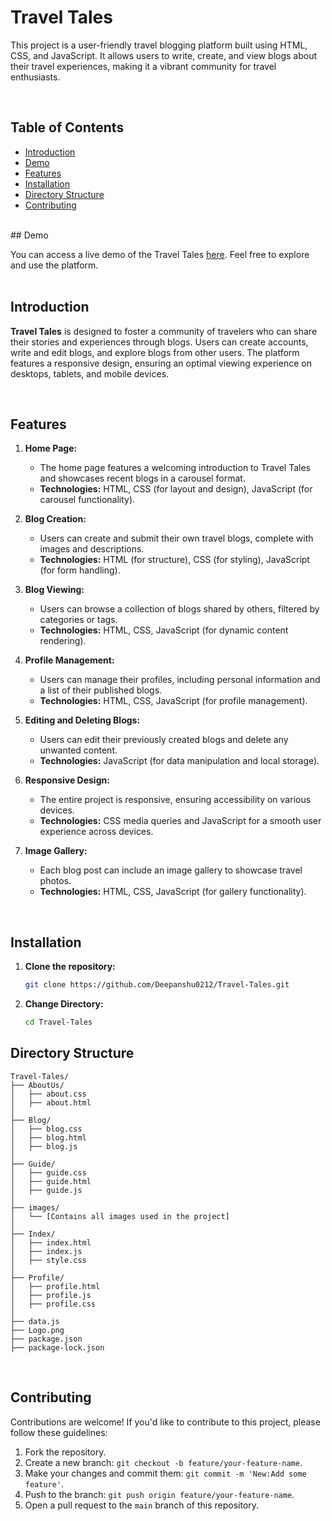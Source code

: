 # Travel Tales
This project is a user-friendly travel blogging platform built using HTML, CSS, and JavaScript. It allows users to write, create, and view blogs about their travel experiences, making it a vibrant community for travel enthusiasts.

<br/>

## Table of Contents
- [Introduction](#introduction)
- [Demo](#demo)
- [Features](#features)
- [Installation](#installation)
- [Directory Structure](#directory-structure)
- [Contributing](#contributing)

<br/>
## Demo

You can access a live demo of the Travel Tales [here](https://travel-tales-gules.vercel.app). Feel free to explore and use the platform.
<br />
<br />

## Introduction

**Travel Tales** is designed to foster a community of travelers who can share their stories and experiences through blogs. Users can create accounts, write and edit blogs, and explore blogs from other users. The platform features a responsive design, ensuring an optimal viewing experience on desktops, tablets, and mobile devices.

<br/>

## Features

1. **Home Page:**
   - The home page features a welcoming introduction to Travel Tales and showcases recent blogs in a carousel format.
   - **Technologies:** HTML, CSS (for layout and design), JavaScript (for carousel functionality).

2. **Blog Creation:**
   - Users can create and submit their own travel blogs, complete with images and descriptions.
   - **Technologies:** HTML (for structure), CSS (for styling), JavaScript (for form handling).

3. **Blog Viewing:**
   - Users can browse a collection of blogs shared by others, filtered by categories or tags.
   - **Technologies:** HTML, CSS, JavaScript (for dynamic content rendering).

4. **Profile Management:**
   - Users can manage their profiles, including personal information and a list of their published blogs.
   - **Technologies:** HTML, CSS, JavaScript (for profile management).

5. **Editing and Deleting Blogs:**
   - Users can edit their previously created blogs and delete any unwanted content.
   - **Technologies:** JavaScript (for data manipulation and local storage).

6. **Responsive Design:**
   - The entire project is responsive, ensuring accessibility on various devices.
   - **Technologies:** CSS media queries and JavaScript for a smooth user experience across devices.

7. **Image Gallery:**
   - Each blog post can include an image gallery to showcase travel photos.
   - **Technologies:** HTML, CSS, JavaScript (for gallery functionality).

<br/>

## Installation

1. **Clone the repository:**

   ```bash
   git clone https://github.com/Deepanshu0212/Travel-Tales.git
   ```
2. **Change Directory:**

   ```bash
   cd Travel-Tales
   ```
## Directory Structure

  ```
Travel-Tales/
├── AboutUs/
│   ├── about.css
│   ├── about.html
│
├── Blog/
│   ├── blog.css
│   ├── blog.html
│   ├── blog.js
│
├── Guide/
│   ├── guide.css
│   ├── guide.html
│   ├── guide.js
│
├── images/
│   └── [Contains all images used in the project]
│
├── Index/
│   ├── index.html
│   ├── index.js
│   ├── style.css
│
├── Profile/
│   ├── profile.html
│   ├── profile.js
│   ├── profile.css
│
├── data.js
├── Logo.png
├── package.json
├── package-lock.json

  ```
<br />

## Contributing

  Contributions are welcome! If you'd like to contribute to this project, please follow these     guidelines:

  1. Fork the repository.
  2. Create a new branch: ```git checkout -b feature/your-feature-name```.
  3. Make your changes and commit them: ```git commit -m 'New:Add some feature'```.
  4. Push to the branch: ```git push origin feature/your-feature-name```.
  5. Open a pull request to the `main` branch of this repository.
<br/>

